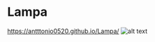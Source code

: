 # Lampa
https://antttonio0520.github.io/Lampa/
![alt text](https://github.com/Antttonio0520/Proekt-5/blob/master/lampa.png)
